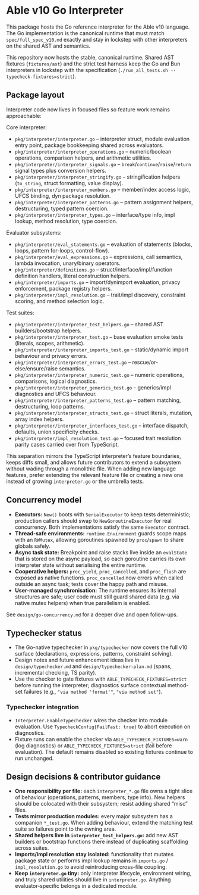 # Able v10 Go Interpreter

This package hosts the Go reference interpreter for the Able v10 language. The Go implementation is the canonical runtime that must match `spec/full_spec_v10.md` exactly and stay in lockstep with other interpreters on the shared AST and semantics.

This repository now hosts the stable, canonical runtime. Shared AST fixtures
(`fixtures/ast`) and the strict test harness keep the Go and Bun interpreters in
lockstep with the specification (`./run_all_tests.sh --typecheck-fixtures=strict`).

## Package layout

Interpreter code now lives in focused files so feature work remains approachable:

Core interpreter:
- `pkg/interpreter/interpreter.go` – interpreter struct, module evaluation entry point, package bookkeeping shared across evaluators.
- `pkg/interpreter/interpreter_operations.go` – numeric/boolean operations, comparison helpers, and arithmetic utilities.
- `pkg/interpreter/interpreter_signals.go` – `break`/`continue`/`raise`/`return` signal types plus conversion helpers.
- `pkg/interpreter/interpreter_stringify.go` – stringification helpers (`to_string`, struct formatting, value display).
- `pkg/interpreter/interpreter_members.go` – member/index access logic, UFCS binding, dyn package resolution.
- `pkg/interpreter/interpreter_patterns.go` – pattern assignment helpers, destructuring, typed pattern coercion.
- `pkg/interpreter/interpreter_types.go` – interface/type info, impl lookup, method resolution, type coercion.

Evaluator subsystems:
- `pkg/interpreter/eval_statements.go` – evaluation of statements (blocks, loops, pattern for-loops, control-flow).
- `pkg/interpreter/eval_expressions.go` – expressions, call semantics, lambda invocation, unary/binary operators.
- `pkg/interpreter/definitions.go` – struct/interface/impl/function definition handlers, literal construction helpers.
- `pkg/interpreter/imports.go` – import/dynimport evaluation, privacy enforcement, package registry helpers.
- `pkg/interpreter/impl_resolution.go` – trait/impl discovery, constraint scoring, and method selection logic.

Test suites:
- `pkg/interpreter/interpreter_test_helpers.go` – shared AST builders/bootstrap helpers.
- `pkg/interpreter/interpreter_test.go` – base evaluation smoke tests (literals, scopes, arithmetic).
- `pkg/interpreter/interpreter_imports_test.go` – static/dynamic import behaviour and privacy errors.
- `pkg/interpreter/interpreter_errors_test.go` – rescue/or-else/ensure/raise semantics.
- `pkg/interpreter/interpreter_numeric_test.go` – numeric operations, comparisons, logical diagnostics.
- `pkg/interpreter/interpreter_generics_test.go` – generics/impl diagnostics and UFCS behaviour.
- `pkg/interpreter/interpreter_patterns_test.go` – pattern matching, destructuring, loop patterns.
- `pkg/interpreter/interpreter_structs_test.go` – struct literals, mutation, array index helpers.
- `pkg/interpreter/interpreter_interfaces_test.go` – interface dispatch, defaults, union specificity checks.
- `pkg/interpreter/impl_resolution_test.go` – focused trait resolution parity cases carried over from TypeScript.

This separation mirrors the TypeScript interpreter’s feature boundaries, keeps diffs small, and allows future contributors to extend a subsystem without wading through a monolithic file. When adding new language features, prefer extending the relevant feature file or creating a new one instead of growing `interpreter.go` or the umbrella tests.

## Concurrency model

- **Executors:** `New()` boots with `SerialExecutor` to keep tests deterministic; production callers should swap to `NewGoroutineExecutor` for real concurrency. Both implementations satisfy the same `Executor` contract.
- **Thread-safe environments:** `runtime.Environment` guards scope maps with an `RWMutex`, allowing goroutines spawned by `proc`/`spawn` to share globals safely.
- **Async task state:** Breakpoint and raise stacks live inside an `evalState` that is stored on the async payload, so each goroutine carries its own interpreter state without serialising the entire runtime.
- **Cooperative helpers:** `proc_yield`, `proc_cancelled`, and `proc_flush` are exposed as native functions. `proc_cancelled` now errors when called outside an async task; tests cover the happy path and misuse.
- **User-managed synchronisation:** The runtime ensures its internal structures are safe; user code must still guard shared data (e.g. via native mutex helpers) when true parallelism is enabled.

See `design/go-concurrency.md` for a deeper dive and open follow-ups.

## Typechecker status

- The Go-native typechecker in `pkg/typechecker` now covers the full v10 surface
  (declarations, expressions, patterns, constraint solving).
- Design notes and future enhancement ideas live in `design/typechecker.md` and
  `design/typechecker-plan.md` (spans, incremental checking, TS parity).
- Use the checker to gate fixtures with `ABLE_TYPECHECK_FIXTURES=strict` before
  running the interpreter; diagnostics surface contextual method-set failures
  (e.g., `"via method 'format'"`, `"via method set"`).

### Typechecker integration

- `Interpreter.EnableTypechecker` wires the checker into module evaluation. Use
  `TypecheckConfig{FailFast: true}` to abort execution on diagnostics.
- Fixture runs can enable the checker via `ABLE_TYPECHECK_FIXTURES=warn` (log
  diagnostics) or `ABLE_TYPECHECK_FIXTURES=strict` (fail before evaluation).
  The default remains disabled so existing fixtures continue to run unchanged.

## Design decisions & contributor guidance

- **One responsibility per file:** each `interpreter_*.go` file owns a tight slice of behaviour (operations, patterns, members, type info). New helpers should be colocated with their subsystem; resist adding shared “misc” files.
- **Tests mirror production modules:** every major subsystem has a companion `*_test.go`. When adding behaviour, extend the matching test suite so failures point to the owning area.
- **Shared helpers live in `interpreter_test_helpers.go`:** add new AST builders or bootstrap functions there instead of duplicating scaffolding across suites.
- **Imports/impl resolution stay isolated:** functionality that mutates package state or performs impl lookup remains in `imports.go` / `impl_resolution.go` to avoid reintroducing cross-file coupling.
- **Keep `interpreter.go` tiny:** only interpreter lifecycle, environment wiring, and truly shared utilities should live in `interpreter.go`. Anything evaluator-specific belongs in a dedicated module.
